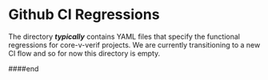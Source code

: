 # Github CI Regressions
The directory **_typically_** contains YAML files that specify the functional regressions for core-v-verif projects.
We are currently transitioning to a new CI flow and so for now this directory is empty.

<!--
The regressions use the Github Actions YAML to specify and implement regressions.
This README will specify usage and intention of the YAML files in this directory with a brief introduction to the YAML.
For more documentation on Github YAML refer to: https://docs.github.com/en/actions

Two general types of regressions are specified:
| Type       | Starting Event | Goal           |
|:-----------|:---------------|:---------------|
| Triggered  | Push on an official core-v-verif branch | Ensure that merges occur properly and testbench on official branches are in a working state.  Should be largely immune from RTL instability | 
| Scheduled  | On regularly scheduled times | Larger regressions to measure testbench implementation, coverage, and RTL stability.  It expected these regressions will show failing tests while under development. |

## Naming Convention

All regressions specified in these regression YAMLs should have the following convention to ensure consistency:

*core*\_*regression*\_*branch*

Examples
- A ci_check that executes on the _dev_ branch of the cv32e40p (cv32e40p/dev) should be named: _cv32e40p_ci_check_dev_
- A release check (rel_check) that executes on the _master_ branch for the cv32e40x should be named: _cv32e40x_rel_check_master_

## Metrics
All regressions will be executed using the Metrics cloud simulation platform https://metrics.ca/

Contributors to core-v-verif who are affiliated with OpenHW Members can request an account with access to the OpenHW core-v-verif project to review
details on regression results including pass/fail, coverage, trends, etc.

https://openhwgroup.metrics.ca/main-core-v-verif-openhwgroup/dashboard

The Metrics regressions are specified in .metrics.json in the root directory of core-v-verif.  Note that all Github CI regressions must have an entry in the .metrics.json file for proper
trend analysis.

## Triggered Regressions

The file triggered-metrics-regress.yml contains definitions of all regressions that start upon push to one of the "official branches" for core-v-verif

- master
For each core in development (e.g. cv32e40p, cv32e40x)
- _core_/dev
- _core_/dev

The triggered YAML workflow is started when any of the in-development branches are pushed to:

```
on:
  push:
    branches:
      - master
      - cv32e40p/dev
      - cv32e40p/release
```

Individual jobs in each yaml should only execute when the intended branch is pushed using full git refs format:

```
  cv32e40p_ci_check_dev-metrics:    
    runs-on: ubuntu-latest    
    if: github.ref == 'refs/heads/cv32e40p/dev'
    steps:
      - uses: actions/checkout@v2
        with:
          ref: cv32e40p/dev
      - run: ./bin/metrics-regress $METRICS_REGRESSION_NAME $METRICS_PROJECT_ID
        env:
          METRICS_CI_TOKEN: ${{ secrets.METRICS_CI_TOKEN }}
          METRICS_REGRESSION_NAME: cv32e40p_ci_check_dev
          METRICS_PROJECT_ID: ${{ secrets.METRICS_PROJECT_ID }}
          PR_NUMBER: ${{ github.event.pull_request.number }}
        shell: bash
```

## Scheduled

Scheduled regressions should be specified on a per-core basis using *core*-scheduled-metrics-regress.yml.  Scheduled regressions should target the dev branch for the core intended.
The only other major difference from a triggered regression is that a branch trigger specification is replaced by a cron-like specification.  https://docs.github.com/en/actions/reference/events-that-trigger-workflows#scheduled-events

```
on:
  schedule:
    # This will run nightly (in the Western Hemisphere) at 0500 UTC
    - cron: '0 5 * * *'
```

-->
####end

